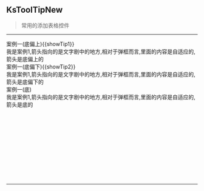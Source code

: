 ## KsToolTipNew

> 常用的添加表格控件

---

<div class="ks-row" style="margin-bottom:200px">
    <div class="ks-col">
        <ks-tool-tip-content  placement="bottom-start" 
        :show.sync = "showTip1">
            <div>案例一(底偏上){{showTip1}}</div>
            <div slot="content">
                <div :style="{width:width + 'px'}" >我是案例1,箭头指向的是文字剧中的地方,相对于弹框而言,里面的内容是自适应的,箭头是底偏上的</div>
            </div>
        </ks-tool-tip-content>
    </div>
    <div class="ks-col">
        <ks-tool-tip-content  placement="bottom-end"
        :show = "showTip2"
        @change = "showTipInfo">
            <div>案例一(底偏下){{showTip2}}</div>
            <div slot="content">
                <div :style="{width:width + 'px'}">我是案例1,箭头指向的是文字剧中的地方,相对于弹框而言,里面的内容是自适应的,箭头是底偏下的</div>
            </div>
        </ks-tool-tip-content>
    </div>
    <div class="ks-col">
        <ks-tool-tip-content  placement="bottom">
            <div>案例一(底)</div>
            <div slot="content">
                <div :style="{width:width + 'px'}">我是案例1,箭头指向的是文字剧中的地方,相对于弹框而言,里面的内容是自适应的,箭头是底的</div>
            </div>
        </ks-tool-tip-content>
    </div>
</div>


-----

<script>
export default {
    data(){
        return {  
            width:500,
            showTip1:false,
            showTip2:false
        }  
    },
    methods:{
        showTipInfo(val){
            this.showTip2 = val
        }
    },
    ready(){}
}
</script>
<style>
    .ksUl{overflow: hidden;}
    .ksUl ul li{float:left;margin-right: 50px;margin-bottom: 150px;}

</style>




